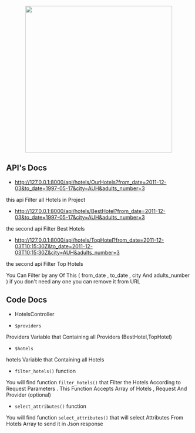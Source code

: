 <p align="center"><img src="https://res.cloudinary.com/dtfbvvkyp/image/upload/v1566331377/laravel-logolockup-cmyk-red.svg" width="400"></p>

## API's Docs

- http://127.0.0.1:8000/api/hotels/OurHotels?from_date=2011-12-03&to_date=1997-05-17&city=AUH&adults_number=3

this api Filter all Hotels in Project 

- http://127.0.0.1:8000/api/hotels/BestHotel?from_date=2011-12-03&to_date=1997-05-17&city=AUH&adults_number=3

the second api Filter Best Hotels 

- http://127.0.0.1:8000/api/hotels/TopHotel?from_date=2011-12-03T10:15:30Z&to_date=2011-12-03T10:15:30Z&city=AUH&adults_number=3

the second api Filter Top Hotels

You Can Filter by any Of This ( from_date , to_date , city And adults_number )
if you don't need any one you can remove it from URL

## Code Docs

- HotelsController

- ``` $providers ```

Providers Variable that Containing all Providers (BestHotel,TopHotel)

- ``` $hotels ```

hotels Variable that Containing all Hotels 

- ``` filter_hotels() ``` function

You will find function ``` filter_hotels() ``` that Filter the Hotels According to Request Parameters .
This Function Accepts Array of Hotels , Request And Provider (optional)

- ``` select_attributes() ``` function

You will find function ``` select_attributes() ``` that will select Attributes From Hotels Array
to send it in Json response




